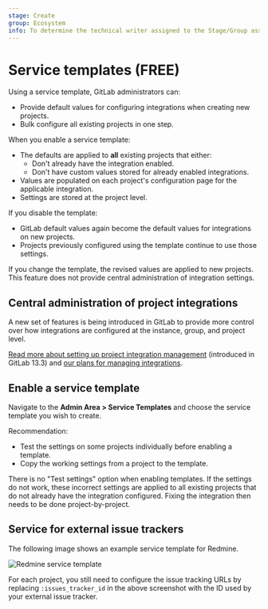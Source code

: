 ```yaml
---
stage: Create
group: Ecosystem
info: To determine the technical writer assigned to the Stage/Group associated with this page, see https://about.gitlab.com/handbook/engineering/ux/technical-writing/#assignments
---
```


# Service templates **(FREE)**

Using a service template, GitLab administrators can:

- Provide default values for configuring integrations when creating new projects.
- Bulk configure all existing projects in one step.

When you enable a service template:

- The defaults are applied to **all** existing projects that either:
  - Don't already have the integration enabled.
  - Don't have custom values stored for already enabled integrations.
- Values are populated on each project's configuration page for the applicable
  integration.
- Settings are stored at the project level.

If you disable the template:

- GitLab default values again become the default values for integrations on
  new projects.
- Projects previously configured using the template continue to use those settings.

If you change the template, the revised values are applied to new projects. This feature
does not provide central administration of integration settings.

## Central administration of project integrations

A new set of features is being introduced in GitLab to provide more control over
how integrations are configured at the instance, group, and project level.

[Read more about setting up project integration management](../../admin_area/settings/project_integration_management.md)
(introduced in GitLab 13.3) and [our plans for managing integrations](https://gitlab.com/groups/gitlab-org/-/epics/2137).

## Enable a service template

Navigate to the **Admin Area > Service Templates** and choose the service
template you wish to create.

Recommendation:

- Test the settings on some projects individually before enabling a template.
- Copy the working settings from a project to the template.

There is no "Test settings" option when enabling templates. If the settings do not work,
these incorrect settings are applied to all existing projects that do not already have
the integration configured. Fixing the integration then needs to be done project-by-project.

## Service for external issue trackers

The following image shows an example service template for Redmine.

![Redmine service template](img/services_templates_redmine_example.png)

For each project, you still need to configure the issue tracking
URLs by replacing `:issues_tracker_id` in the above screenshot with the ID used
by your external issue tracker.
